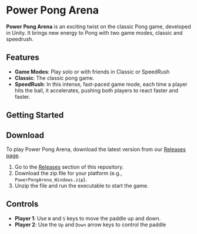 # Power Pong Arena

**Power Pong Arena** is an exciting twist on the classic Pong game, developed in Unity. It brings new energy to Pong with two game modes, classic and speedrush.

## Features

- **Game Modes**: Play solo or with friends in Classic or SpeedRush
- **Classic**: The classic pong game.
- **SpeedRush**: In this intense, fast-paced game mode, each time a player hits the ball, it accelerates, pushing both players to react faster and faster.

## Getting Started


## Download
To play Power Pong Arena, download the latest version from our [Releases page](https://github.com/gabbail/powerpongarena/releases).

1. Go to the [Releases](https://github.com/gabbail/powerpongarena/releases) section of this repository.
2. Download the zip file for your platform (e.g., `PowerPongArena_Windows.zip`).
3. Unzip the file and run the executable to start the game.

## Controls
- **Player 1**: Use `W` and `S` keys to move the paddle up and down.
- **Player 2**: Use the `Up` and `Down` arrow keys to control the paddle
